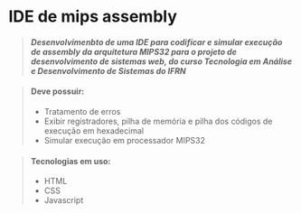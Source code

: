 # IDE de mips assembly

> #### *Desenvolvimenbto de uma IDE para codificar e simular execução de assembly da arquitetura MIPS32 para o projeto de desenvolvimento de sistemas web, do curso Tecnologia em Análise e Desenvolvimento de Sistemas do IFRN*
>

> #### Deve possuir:
>
> - Tratamento de erros
> - Exibir registradores, pilha de memória e pilha dos códigos de execução em hexadecimal
> - Simular execução em processador MIPS32

> #### Tecnologias em uso:
> 
> - HTML
> - CSS
> - Javascript
